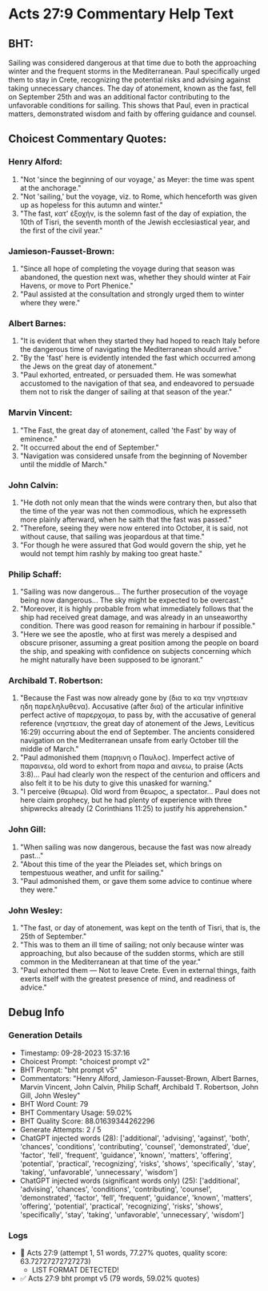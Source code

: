 # Acts 27:9 Commentary Help Text

## BHT:
Sailing was considered dangerous at that time due to both the approaching winter and the frequent storms in the Mediterranean. Paul specifically urged them to stay in Crete, recognizing the potential risks and advising against taking unnecessary chances. The day of atonement, known as the fast, fell on September 25th and was an additional factor contributing to the unfavorable conditions for sailing. This shows that Paul, even in practical matters, demonstrated wisdom and faith by offering guidance and counsel.

## Choicest Commentary Quotes:
### Henry Alford:
1. "Not 'since the beginning of our voyage,' as Meyer: the time was spent at the anchorage."
2. "Not 'sailing,' but the voyage, viz. to Rome, which henceforth was given up as hopeless for this autumn and winter."
3. "The fast, κατ' ἐξοχήν, is the solemn fast of the day of expiation, the 10th of Tisri, the seventh month of the Jewish ecclesiastical year, and the first of the civil year."

### Jamieson-Fausset-Brown:
1. "Since all hope of completing the voyage during that season was abandoned, the question next was, whether they should winter at Fair Havens, or move to Port Phenice."
2. "Paul assisted at the consultation and strongly urged them to winter where they were."
 

### Albert Barnes:
1. "It is evident that when they started they had hoped to reach Italy before the dangerous time of navigating the Mediterranean should arrive."
2. "By the 'fast' here is evidently intended the fast which occurred among the Jews on the great day of atonement."
3. "Paul exhorted, entreated, or persuaded them. He was somewhat accustomed to the navigation of that sea, and endeavored to persuade them not to risk the danger of sailing at that season of the year."

### Marvin Vincent:
1. "The Fast, the great day of atonement, called 'the Fast' by way of eminence."
2. "It occurred about the end of September."
3. "Navigation was considered unsafe from the beginning of November until the middle of March."

### John Calvin:
1. "He doth not only mean that the winds were contrary then, but also that the time of the year was not then commodious, which he expresseth more plainly afterward, when he saith that the fast was passed."
2. "Therefore, seeing they were now entered into October, it is said, not without cause, that sailing was jeopardous at that time."
3. "For though he were assured that God would govern the ship, yet he would not tempt him rashly by making too great haste."

### Philip Schaff:
1. "Sailing was now dangerous... The further prosecution of the voyage being now dangerous... The sky might be expected to be overcast."
2. "Moreover, it is highly probable from what immediately follows that the ship had received great damage, and was already in an unseaworthy condition. There was good reason for remaining in harbour if possible."
3. "Here we see the apostle, who at first was merely a despised and obscure prisoner, assuming a great position among the people on board the ship, and speaking with confidence on subjects concerning which he might naturally have been supposed to be ignorant."

### Archibald T. Robertson:
1. "Because the Fast was now already gone by (δια το κα την νηστειαν ηδη παρεληλυθενα). Accusative (after δια) of the articular infinitive perfect active of παρερχομα, to pass by, with the accusative of general reference (νηστειαν, the great day of atonement of the Jews, Leviticus 16:29) occurring about the end of September. The ancients considered navigation on the Mediterranean unsafe from early October till the middle of March." 
2. "Paul admonished them (παρηινη ο Παυλος). Imperfect active of παραινεω, old word to exhort from παρα and αινεω, to praise (Acts 3:8)... Paul had clearly won the respect of the centurion and officers and also felt it to be his duty to give this unasked for warning."
3. "I perceive (θεωρω). Old word from θεωρος, a spectator... Paul does not here claim prophecy, but he had plenty of experience with three shipwrecks already (2 Corinthians 11:25) to justify his apprehension."

### John Gill:
1. "When sailing was now dangerous, because the fast was now already past..."
2. "About this time of the year the Pleiades set, which brings on tempestuous weather, and unfit for sailing."
3. "Paul admonished them, or gave them some advice to continue where they were."

### John Wesley:
1. "The fast, or day of atonement, was kept on the tenth of Tisri, that is, the 25th of September."
2. "This was to them an ill time of sailing; not only because winter was approaching, but also because of the sudden storms, which are still common in the Mediterranean at that time of the year."
3. "Paul exhorted them — Not to leave Crete. Even in external things, faith exerts itself with the greatest presence of mind, and readiness of advice."


## Debug Info
### Generation Details
- Timestamp: 09-28-2023 15:37:16
- Choicest Prompt: "choicest prompt v2"
- BHT Prompt: "bht prompt v5"
- Commentators: "Henry Alford, Jamieson-Fausset-Brown, Albert Barnes, Marvin Vincent, John Calvin, Philip Schaff, Archibald T. Robertson, John Gill, John Wesley"
- BHT Word Count: 79
- BHT Commentary Usage: 59.02%
- BHT Quality Score: 88.01639344262296
- Generate Attempts: 2 / 5
- ChatGPT injected words (28):
	['additional', 'advising', 'against', 'both', 'chances', 'conditions', 'contributing', 'counsel', 'demonstrated', 'due', 'factor', 'fell', 'frequent', 'guidance', 'known', 'matters', 'offering', 'potential', 'practical', 'recognizing', 'risks', 'shows', 'specifically', 'stay', 'taking', 'unfavorable', 'unnecessary', 'wisdom']
- ChatGPT injected words (significant words only) (25):
	['additional', 'advising', 'chances', 'conditions', 'contributing', 'counsel', 'demonstrated', 'factor', 'fell', 'frequent', 'guidance', 'known', 'matters', 'offering', 'potential', 'practical', 'recognizing', 'risks', 'shows', 'specifically', 'stay', 'taking', 'unfavorable', 'unnecessary', 'wisdom']

### Logs
- 🔄 Acts 27:9 (attempt 1, 51 words, 77.27% quotes, quality score: 63.72727272727273) 
	- LIST FORMAT DETECTED!
- ✅ Acts 27:9 bht prompt v5 (79 words, 59.02% quotes)
